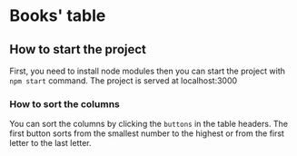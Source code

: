 # Books' table

## How to start the project

First, you need to install node modules then you can start the project with `npm start` command. The project is served at localhost:3000

### How to sort the columns

You can sort the columns by clicking the `buttons` in the table headers. The first button sorts from the smallest number to the highest or from the first letter to the last letter.
